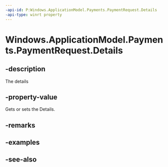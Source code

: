 ```yaml
---
-api-id: P:Windows.ApplicationModel.Payments.PaymentRequest.Details
-api-type: winrt property
---
```


<!-- Property syntax
public Windows.ApplicationModel.Payments.PaymentDetails Details { get; }
-->

# Windows.ApplicationModel.Payments.PaymentRequest.Details

## -description
The details

## -property-value
Gets or sets the Details.

## -remarks

## -examples

## -see-also